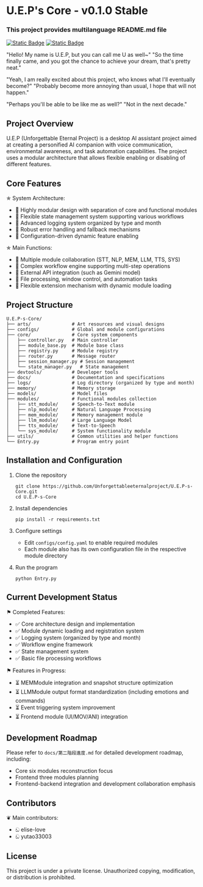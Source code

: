 # U.E.P's Core - v0.1.0 Stable

### This project provides multilanguage README.md file
[![Static Badge](https://img.shields.io/badge/lang-en-red)](./README.md) [![Static Badge](https://img.shields.io/badge/lang-zh--tw-yellow)](./README.zh-tw.md)

"Hello! My name is U.E.P, but you can call me U as well~"
"So the time finally came, and you got the chance to achieve your dream, that's pretty neat."

"Yeah, I am really excited about this project, who knows what I'll eventually become?"
"Probably become more annoying than usual, I hope that will not happen."

"Perhaps you'll be able to be like me as well?"
"Not in the next decade."

## Project Overview

U.E.P (Unforgettable Eternal Project) is a desktop AI assistant project aimed at creating a personified AI companion with voice communication, environmental awareness, and task automation capabilities. The project uses a modular architecture that allows flexible enabling or disabling of different features.

## Core Features

✯ System Architecture:
- 🔹 Highly modular design with separation of core and functional modules
- 🔹 Flexible state management system supporting various workflows
- 🔹 Advanced logging system organized by type and month
- 🔹 Robust error handling and fallback mechanisms
- 🔹 Configuration-driven dynamic feature enabling

✯ Main Functions:
- 🔹 Multiple module collaboration (STT, NLP, MEM, LLM, TTS, SYS)
- 🔹 Complex workflow engine supporting multi-step operations
- 🔹 External API integration (such as Gemini model)
- 🔹 File processing, window control, and automation tasks
- 🔹 Flexible extension mechanism with dynamic module loading

## Project Structure

```
U.E.P-s-Core/
├── arts/               # Art resources and visual designs
├── configs/            # Global and module configurations
├── core/               # Core system components
│   ├── controller.py   # Main controller
│   ├── module_base.py  # Module base class
│   ├── registry.py     # Module registry
│   ├── router.py       # Message router
│   ├── session_manager.py # Session management
│   └── state_manager.py   # State management
├── devtools/           # Developer tools
├── docs/               # Documentation and specifications
├── logs/               # Log directory (organized by type and month)
├── memory/             # Memory storage
├── models/             # Model files
├── modules/            # Functional modules collection
│   ├── stt_module/     # Speech-to-Text module
│   ├── nlp_module/     # Natural Language Processing
│   ├── mem_module/     # Memory management module
│   ├── llm_module/     # Large Language Model
│   ├── tts_module/     # Text-to-Speech
│   └── sys_module/     # System functionality module
├── utils/              # Common utilities and helper functions
└── Entry.py            # Program entry point
```

## Installation and Configuration

1. Clone the repository
   ```
   git clone https://github.com/Unforgettableeternalproject/U.E.P-s-Core.git
   cd U.E.P-s-Core
   ```

2. Install dependencies
   ```
   pip install -r requirements.txt
   ```

3. Configure settings
   - Edit `configs/config.yaml` to enable required modules
   - Each module also has its own configuration file in the respective module directory

4. Run the program
   ```
   python Entry.py
   ```

## Current Development Status

⚑ Completed Features:
- ✅ Core architecture design and implementation
- ✅ Module dynamic loading and registration system
- ✅ Logging system (organized by type and month)
- ✅ Workflow engine framework
- ✅ State management system
- ✅ Basic file processing workflows

⚑ Features in Progress:
- ⏳ MEMModule integration and snapshot structure optimization
- ⏳ LLMModule output format standardization (including emotions and commands)
- ⏳ Event triggering system improvement
- ⏳ Frontend module (UI/MOV/ANI) integration

## Development Roadmap

Please refer to `docs/第二階段進度.md` for detailed development roadmap, including:
- Core six modules reconstruction focus
- Frontend three modules planning
- Frontend-backend integration and development collaboration emphasis

## Contributors

❦ Main contributors:
- ඩ elise-love
- ඩ yutao33003

## License

This project is under a private license. Unauthorized copying, modification, or distribution is prohibited.